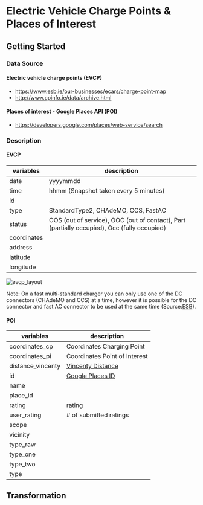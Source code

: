 # Electric Vehicle Charge Points & Places of Interest

## Getting Started

### Data Source

#### Electric vehicle charge points (EVCP)
* https://www.esb.ie/our-businesses/ecars/charge-point-map
* http://www.cpinfo.ie/data/archive.html

#### Places of interest - Google Places API (POI)
* https://developers.google.com/places/web-service/search

### Description

#### EVCP

| variables         | description                                                                                 |
|-------------------|---------------------------------------------------------------------------------------------|
| date              | yyyymmdd                                                                                    |
| time              | hhmm (Snapshot taken every 5 minutes)                                                       |
| id                |                                                                                             |
| type              | StandardType2, CHAdeMO, CCS, FastAC                                                         |
| status            | OOS (out of service), OOC (out of contact), Part (partially occupied), Occ (fully occupied) |
| coordinates       |                                                                                     |
| address           |                                                                                     |
| latitude          |                                                                                     |
| longitude         |                                                                                     |

![evcp_layout](https://raw.githubusercontent.com/prrvdrs/evcp-poi/master/figures/EVCP_Layout2.PNG)

Note: On a fast multi-standard charger you can only use one of the DC connectors (CHAdeMO and CCS) at a time, however it is possible for the DC connector and fast AC connector to be used at the same time (Source:[ESB](https://www.esb.ie/our-businesses/ecars/how-to-charge-your-ecar)).

#### POI

| variables         | description                                                                                 |
|-------------------|---------------------------------------------------------------------------------------------|
| coordinates_cp    | Coordinates Charging Point                                                                  |
| coordinates_pi    | Coordinates Point of Interest                                                               |
| distance_vincenty | [Vincenty Distance](https://en.wikipedia.org/wiki/Vincenty%27s_formulae)                    |
| id                | [Google Places ID](https://developers.google.com/places/place-id)                           |
| name              |  |
| place_id          |  |
| rating            | rating                                                                                      |
| user_rating       | # of submitted ratings                                                                      |
| scope             |  |
| vicinity          |  |
| type_raw          |  |
| type_one          |  |
| type_two          |  |
| type              |  |

## Transformation




